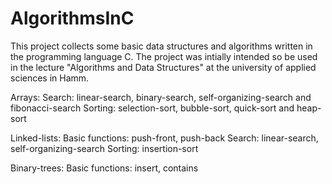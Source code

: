 # AlgorithmsInC
This project collects some basic data structures and algorithms written in the programming language C. The project was intially intended so be used in the lecture "Algorithms and Data Structures" at the university of applied sciences in Hamm.

Arrays:
  Search: linear-search, binary-search, self-organizing-search and fibonacci-search
  Sorting: selection-sort, bubble-sort, quick-sort and heap-sort

Linked-lists:
  Basic functions: push-front, push-back
  Search: linear-search, self-organizing-search
  Sorting: insertion-sort

Binary-trees:
  Basic functions: insert, contains
